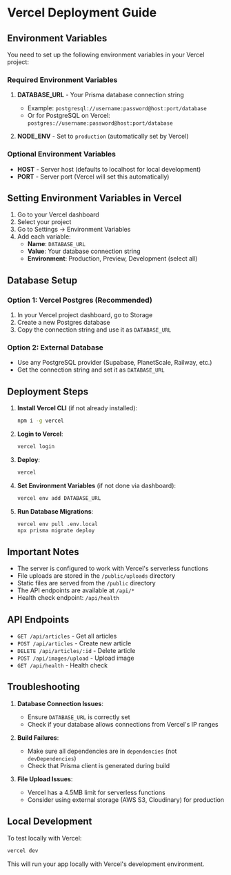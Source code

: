 # Vercel Deployment Guide

## Environment Variables

You need to set up the following environment variables in your Vercel project:

### Required Environment Variables

1. **DATABASE_URL** - Your Prisma database connection string
   - Example: `postgresql://username:password@host:port/database`
   - Or for PostgreSQL on Vercel: `postgres://username:password@host:port/database`

2. **NODE_ENV** - Set to `production` (automatically set by Vercel)

### Optional Environment Variables

- **HOST** - Server host (defaults to localhost for local development)
- **PORT** - Server port (Vercel will set this automatically)

## Setting Environment Variables in Vercel

1. Go to your Vercel dashboard
2. Select your project
3. Go to Settings → Environment Variables
4. Add each variable:
   - **Name**: `DATABASE_URL`
   - **Value**: Your database connection string
   - **Environment**: Production, Preview, Development (select all)

## Database Setup

### Option 1: Vercel Postgres (Recommended)
1. In your Vercel project dashboard, go to Storage
2. Create a new Postgres database
3. Copy the connection string and use it as `DATABASE_URL`

### Option 2: External Database
- Use any PostgreSQL provider (Supabase, PlanetScale, Railway, etc.)
- Get the connection string and set it as `DATABASE_URL`

## Deployment Steps

1. **Install Vercel CLI** (if not already installed):
   ```bash
   npm i -g vercel
   ```

2. **Login to Vercel**:
   ```bash
   vercel login
   ```

3. **Deploy**:
   ```bash
   vercel
   ```

4. **Set Environment Variables** (if not done via dashboard):
   ```bash
   vercel env add DATABASE_URL
   ```

5. **Run Database Migrations**:
   ```bash
   vercel env pull .env.local
   npx prisma migrate deploy
   ```

## Important Notes

- The server is configured to work with Vercel's serverless functions
- File uploads are stored in the `/public/uploads` directory
- Static files are served from the `/public` directory
- The API endpoints are available at `/api/*`
- Health check endpoint: `/api/health`

## API Endpoints

- `GET /api/articles` - Get all articles
- `POST /api/articles` - Create new article
- `DELETE /api/articles/:id` - Delete article
- `POST /api/images/upload` - Upload image
- `GET /api/health` - Health check

## Troubleshooting

1. **Database Connection Issues**:
   - Ensure `DATABASE_URL` is correctly set
   - Check if your database allows connections from Vercel's IP ranges

2. **Build Failures**:
   - Make sure all dependencies are in `dependencies` (not `devDependencies`)
   - Check that Prisma client is generated during build

3. **File Upload Issues**:
   - Vercel has a 4.5MB limit for serverless functions
   - Consider using external storage (AWS S3, Cloudinary) for production

## Local Development

To test locally with Vercel:
```bash
vercel dev
```

This will run your app locally with Vercel's development environment.